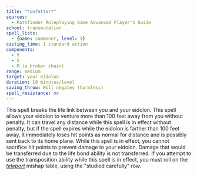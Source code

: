 ```yaml
---
title: "*unfetter*"
sources:
  - Pathfinder Roleplaying Game Advanced Player's Guide
school: transmutation
spell_lists:
  - {name: summoner, level: 1}
casting_time: 1 standard action
components:
  - V
  - S
  - M (a broken chain)
range: medium
target: your eidolon
duration: 10 minutes/level
saving_throw: Will negates (harmless)
spell_resistance: no
---
```


This spell breaks the life link between you and your eidolon. This spell allows your eidolon to venture more than 100 feet away from you without penalty. It can travel any distance while this spell is in effect without penalty, but if the spell expires while the eidolon is farther than 100 feet away, it immediately loses hit points as normal for distance and is possibly sent back to its home plane. While this spell is in effect, you cannot sacrifice hit points to prevent damage to your eidolon. Damage that would be transferred due to the life bond ability is not transferred. If you attempt to use the transposition ability while this spell is in effect, you must roll on the [*teleport*](/spells/teleport/) mishap table, using the "studied carefully" row.
